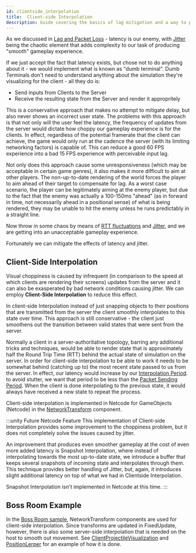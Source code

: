```yaml
---
id: clientside_interpolation
title:  Client-side Interpolation
description: Guide covering the basics of lag mitigation and a way to produce smooth gameplay.
---
```


As we discussed in [Lag and Packet Loss](lagandpacketloss.md) - latency is our enemy, with [Jitter](lagandpacketloss#jitter) being the chaotic element that adds complexity to our task of producing "smooth" gameplay experience.

If we just accept the fact that latency exists, but chose not to do anything about it - we would implement what is known as "dumb terminal". Dumb Terminals don't need to understand anything about the simulation they're visualizing for the client - all they do is:

* Send inputs from Clients to the Server
* Receive the resulting state from the Server and render it appropritely

This is a conservative approach that makes no attempt to mitigate delay, but also never shows an incorrect user state. The problems with this approach is that not only will the user feel the latency, the frequency of updates from the server would dictate how choppy our gameplay experience is for the clients. In effect, regardless of the potential framerate that the client can achieve, the game would only run at the cadence the server (with its limiting networking factors) is capable of. This can reduce a good 60 FPS experience into a  bad 15 FPS experience with perceivable input lag.

Not only does this approach cause some unresponsiveness (which may be acceptable in certain game genres), it also makes it more difficult to aim at other players. The non-up-to-date rendering of the world forces the player to aim ahead of their target to compensate for lag. As a worst case scenario, the player can be legitimately aiming at the enemy player, but due to the fact that the enemy was actually a 100-150ms "ahead" (as in forward in time, not necessarily ahead in a positional sense) of what is being rendered, they may be unable to hit the enemy unless he runs predictably in a straight line. 

Now throw in some chaos by means of [RTT fluctuations](lagandpacketloss#round-trip-time-rtt) and [Jitter](lagandpacketloss#jitter), and we are getting into an unacceptable gameplay experience.

Fortunately we can mitigate the effects of latency and jitter.

## Client-Side Interpolation

Visual choppiness is caused by infrequent (in comparison to the speed at which clients are rendering their screens) updates from the server and it can also be exasperated by bad network conditions causing jitter. We can employ **Client-Side Interpolation** to reduce this effect. 

In client-side Interpolation instead of just snapping objects to their positions that are transmitted from the server the client smoothly interpolates to this state over time. This approach is still conservative - the client just smoothens out the transition between valid states that were sent from the server. 

Normally a client in a server-authoritative topology, barring any additional tricks and techniques, would be able to render state that is approximately half the Round Trip Time (RTT) behind the actual state of simulation on the server. In order for client-side interpolation to be able to work it needs to be somewhat behind (catching up to) the most recent state passed to us from the server. In effect, our latency would increase by our [Interpolation Period](../reference/glossary/ticks-and-update-rates#interpolation-period). to avoid stutter, we want that period to be less than the [Packet Sending Period](../reference/glossary/ticks-and-update-rates#packet-sending-period). When the client is done interpolating to the previous state, it would always have received a new state to repeat the process. 

Client-side interpolation is implemented in Netcode for GameObjects (Netcode) in the [NetworkTransform](../components/networktransform.md) component.

:::unity Future  Netcode Feature
This implementation of Client-side Interpolation provides some improvement to the choppiness problem, but it does not completely solve the issues caused by jitter.

An improvement that produces even smoother gameplay at the cost of even more added latency is Snapshot Interpolation, where instead of interpolating towards the most up-to-date state, we introduce a buffer that keeps several snapshots of incoming state and interpolates through them. This technique provides better handling of Jitter, but, again, it introduces slight additional latency on top of what we had in Clientside Interpolation.

Snapshot Interpolation isn't implemented in Netcode at this time.
:::

## Boss Room Example

In the [Boss Room sample](https://github.com/Unity-Technologies/com.unity.multiplayer.samples.coop/), NetworkTransform components are used for client-side interpolation. Since transforms are updated in FixedUpdate, however, there is also some server-side interpolation that is needed on the host to smooth out movement. See [ClientProjectileVisualization](https://github.com/Unity-Technologies/com.unity.multiplayer.samples.coop/blob/main/Assets/Scripts/Gameplay/GameplayObjects/ClientProjectileVisualization.cs) and [PositionLerper](https://github.com/Unity-Technologies/com.unity.multiplayer.samples.coop/blob/main/Assets/Scripts/Utils/PositionLerper.cs) for an example of how it is done.
